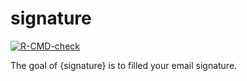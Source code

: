 
<!-- README.md is generated from README.Rmd. Please edit that file -->

# signature

<!-- badges: start -->

[![R-CMD-check](https://github.com/ThinkR-open/signature/workflows/R-CMD-check/badge.svg)](https://github.com/ThinkR-open/signature/actions)
<!-- badges: end -->

The goal of {signature} is to filled your email signature.
